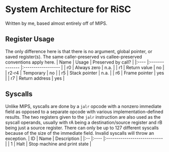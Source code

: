# System Architecture for RiSC
Written by me, based almost entirely off of MIPS.

## Register Usage
The only difference here is that there is no argument, global pointer, or saved register(s).
The same caller-preserved vs callee-preserved conventions apply here.
| Name  | Usage          | Preserved by call? |
|:----  |:-------------- |:------------------ |
| r0    | Always zero    | n.a.               |
| r1    | Return value   | no                 |
| r2-r4 | Temporary      | no                 |
| r5    | Stack pointer  | n.a.               |
| r6    | Frame pointer  | yes                |
| r7    | Return address | yes                |

## Syscalls
Unlike MIPS, syscalls are done by a `jalr` opcode with a nonzero immediate field as opposed to a separate opcode with various implementation-defined results.
The two registers given to the `jalr` instruction are also used as the syscall operands, usually with rA being a destination/source register and rB being just a source register.
There can only be up to 127 different syscalls because of the size of the immediate field.
Invalid syscalls will throw an exception.
| ID | Name | Description                  |
|:-- |:---- |:---------------------------- |
| 1  | Halt | Stop machine and print state |
